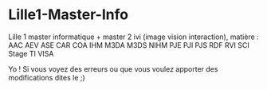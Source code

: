 # Lille1-Master-Info
Lille 1 master informatique + master 2 ivi (image vision interaction), matière : AAC AEV ASE CAR COA IHM M3DA M3DS NIHM PJE PJI PJS RDF RVI SCI Stage TI VISA 

Yo ! 
Si vous voyez des erreurs ou que vous voulez apporter des modifications dites le ;)
